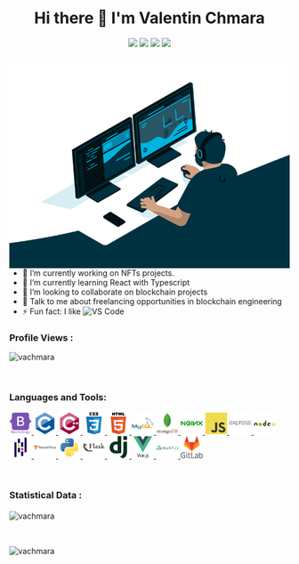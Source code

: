 <div align="center">
    <h1>Hi there 👋 I'm Valentin Chmara</h1>
</div>

<div align="center">
    <a href="https://www.linkedin.com/in/valentinchmara"><img
            src="https://img.shields.io/badge/Linkedin-0077b5?style=flat&logo=linkedin" /></a>
    <a href="https://twitter.com/ValentinChmara"><img
            src="https://img.shields.io/badge/Twitter-FFFFFF?style=flat&logo=twitter" /></a>
    <a href="https://stackoverflow.com/users/16482455/vachmara"><img
            src="https://img.shields.io/badge/Stack Overflow-f48024?style=flat&logo=stackoverflow&logoColor=white" /></a>
    <a href="https://t.me/vachmara"><img
            src="https://img.shields.io/badge/Telegram-0088cc?style=flat&logo=telegram" /></a>
</div>
<br>
<div align="center">
    <img align="right" src="https://github.com/vachmara/vachmara/blob/main/welcome.gif" alt="vachmara" />
</div>
<br>

- 🔭 I’m currently working on NFTs projects.
- 🌱 I’m currently learning React with Typescript
- 👯 I’m looking to collaborate on blockchain projects
- 💬 Talk to me about freelancing opportunities in blockchain engineering
- ⚡ Fun fact: I like ![VS
Code](http://img.shields.io/badge/-VS%20Code-007ACC?style=flat-square&logo=visual-studio-code&logoColor=000000)

<p align="right">
<h3>Profile Views : </h3> <img
    src="https://komarev.com/ghpvc/?username=vachmara&label=Profile%20views&color=0e75b6&style=flat" alt="vachmara" />
</p>

<br>

<h3 align="left">Languages and Tools:</h3>
<p align="left">
    <a href="https://getbootstrap.com" target="_blank"
        rel="noreferrer">
        <img src="https://raw.githubusercontent.com/devicons/devicon/master/icons/bootstrap/bootstrap-plain-wordmark.svg"
            alt="bootstrap" width="40" height="40" /> 
    </a> 
    <a href="https://www.cprogramming.com/" target="_blank"
        rel="noreferrer"> 
        <img src="https://raw.githubusercontent.com/devicons/devicon/master/icons/c/c-original.svg"
            alt="c" width="40" height="40" /> 
    </a> 
    <a href="https://www.w3schools.com/cpp/" target="_blank"
        rel="noreferrer">
        <img src="https://raw.githubusercontent.com/devicons/devicon/master/icons/cplusplus/cplusplus-original.svg"
            alt="cplusplus" width="40" height="40" /> 
    </a> 
    <a href="https://www.w3schools.com/css/" target="_blank"
        rel="noreferrer"> 
        <img
            src="https://raw.githubusercontent.com/devicons/devicon/master/icons/css3/css3-original-wordmark.svg"
            alt="css3" width="40" height="40" /> 
    </a>
    <a href="https://www.w3.org/html/" target="_blank"
        rel="noreferrer"> 
        <img
            src="https://raw.githubusercontent.com/devicons/devicon/master/icons/html5/html5-original-wordmark.svg"
            alt="html5" width="40" height="40" /> 
    </a> 
    <a href="https://www.mysql.com/" target="_blank" rel="noreferrer"> 
        <img
            src="https://raw.githubusercontent.com/devicons/devicon/master/icons/mysql/mysql-original-wordmark.svg"
            alt="mysql" width="40" height="40" />
    </a> 
    <a href="https://www.mongodb.com" target="_blank" rel="noreferrer">
        <img src="https://raw.githubusercontent.com/devicons/devicon/master/icons/mongodb/mongodb-original-wordmark.svg" alt="mongodb"
            width="40" height="40" /> 
    </a>
    <a href="https://www.nginx.com/" target="_blank" rel="noreferrer">
        <img src="https://raw.githubusercontent.com/devicons/devicon/master/icons/nginx/nginx-original.svg" alt="nginx"
            width="40" height="40" /> 
    </a>
    <a href="https://developer.mozilla.org/en-US/docs/Web/JavaScript"
        target="_blank" rel="noreferrer"> 
        <img
            src="https://raw.githubusercontent.com/devicons/devicon/master/icons/javascript/javascript-original.svg"
            alt="javascript" width="40" height="40" /> 
    </a> 
    <a href="https://developer.mozilla.org/en-US/docs/Web/JavaScript"
        target="_blank" rel="noreferrer"> 
        <img
            src="https://raw.githubusercontent.com/devicons/devicon/master/icons/express/express-original-wordmark.svg"
            alt="express" width="40" height="40" /> 
    </a> 
    <a href="https://nodejs.org" target="_blank"
        rel="noreferrer"> 
        <img
            src="https://raw.githubusercontent.com/devicons/devicon/master/icons/nodejs/nodejs-original-wordmark.svg"
            alt="nodejs" width="40" height="40" /> 
    </a> 
    <a href="https://pandas.pydata.org/" target="_blank"
        rel="noreferrer">
        <img src="https://raw.githubusercontent.com/devicons/devicon/2ae2a900d2f041da66e950e4d48052658d850630/icons/pandas/pandas-original.svg"
            alt="pandas" width="40" height="40" /> 
    </a> 
    <a href="https://www.tensorflow.org/" target="_blank" rel="noreferrer">
        <img src="https://raw.githubusercontent.com/devicons/devicon/master/icons/tensorflow/tensorflow-original-wordmark.svg" alt="tensorflow"
            width="40" height="40" /> 
    </a>
    <a href="https://www.python.org" target="_blank"
        rel="noreferrer"> 
        <img
            src="https://raw.githubusercontent.com/devicons/devicon/master/icons/python/python-original.svg"
            alt="python" width="40" height="40" /> 
    </a> 
    <a href="https://flask.palletsprojects.com/" target="_blank" rel="noreferrer">
        <img src="https://raw.githubusercontent.com/devicons/devicon/master/icons/flask/flask-original-wordmark.svg"
            alt="flask" width="40" height="40" /> 
    </a> 
    <a href="https://www.djangoproject.com/" target="_blank" rel="noreferrer">
        <img src="https://raw.githubusercontent.com/devicons/devicon/master/icons/django/django-plain.svg" alt="django"
            width="40" height="40" /> 
    </a>
    <a href="https://vuejs.org/" target="_blank" rel="noreferrer">
        <img src="https://raw.githubusercontent.com/devicons/devicon/master/icons/vuejs/vuejs-original-wordmark.svg"
            alt="vuejs" width="40" height="40" /> 
    </a> 
    <a href="https://www.nuxtjs.com" target="_blank" rel="noreferrer">
        <img src="https://raw.githubusercontent.com/devicons/devicon/master/icons/nuxtjs/nuxtjs-original-wordmark.svg" alt="nuxtjs"
            width="40" height="40" /> 
    </a>
    <a href="https://about.gitlab.com/" target="_blank" rel="noreferrer">
        <img src="https://raw.githubusercontent.com/devicons/devicon/master/icons/gitlab/gitlab-original-wordmark.svg" alt="gitlab"
            width="40" height="40" /> 
    </a>
</p>

<br>

<h3>Statistical Data :</h3>
<p><img align="center"
    src="https://github-readme-stats.vercel.app/api/?username=vachmara&show_icons=true&bg_color=0d1117&text_color=ffffff&layout=compact"
    alt="vachmara" 
    bg_color=#808080/></p>

<br>

<p><img align="center" src="https://github-readme-streak-stats.herokuapp.com/?user=vachmara&theme=dark&background=0d1117&date_format=M%20j%5B%2C%20Y%5D" alt="vachmara" /></p>
